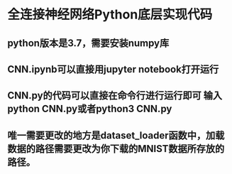 #  全连接神经网络Python底层实现代码
##  python版本是3.7，需要安装numpy库
##  CNN.ipynb可以直接用jupyter notebook打开运行
##  CNN.py的代码可以直接在命令行进行运行即可 输入 python CNN.py或者python3 CNN.py 

##  唯一需要更改的地方是dataset_loader函数中，加载数据的路径需要更改为你下载的MNIST数据所存放的路径。
